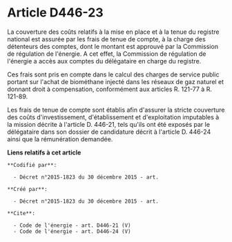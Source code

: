 # Article D446-23

La couverture des coûts relatifs à la mise en place et à la tenue du registre national est assurée par les frais de tenue de
compte, à la charge des détenteurs des comptes, dont le montant est approuvé par la Commission de régulation de l'énergie. A
cet effet, la Commission de régulation de l'énergie a accès aux comptes du délégataire en charge du registre. 

Ces frais sont pris en compte dans le calcul des charges de service public portant sur l'achat de biométhane injecté dans les
réseaux de gaz naturel et donnant droit à compensation, conformément aux articles R. 121-77 à R. 121-89. 

Les frais de tenue de compte sont établis afin d'assurer la stricte couverture des coûts d'investissement, d'établissement et
d'exploitation imputables à la mission décrite à l'article D. 446-21, tels qu'ils ont été exposés par le délégataire dans son
dossier de candidature décrit à l'article D. 446-24 ainsi que la rémunération demandée.

**Liens relatifs à cet article**

	**Codifié par**:

	  - Décret n°2015-1823 du 30 décembre 2015 - art.

	**Créé par**:

	  - Décret n°2015-1823 du 30 décembre 2015 - art.

	**Cite**:

	  - Code de l'énergie - art. D446-21 (V)
	  - Code de l'énergie - art. D446-24 (V)
